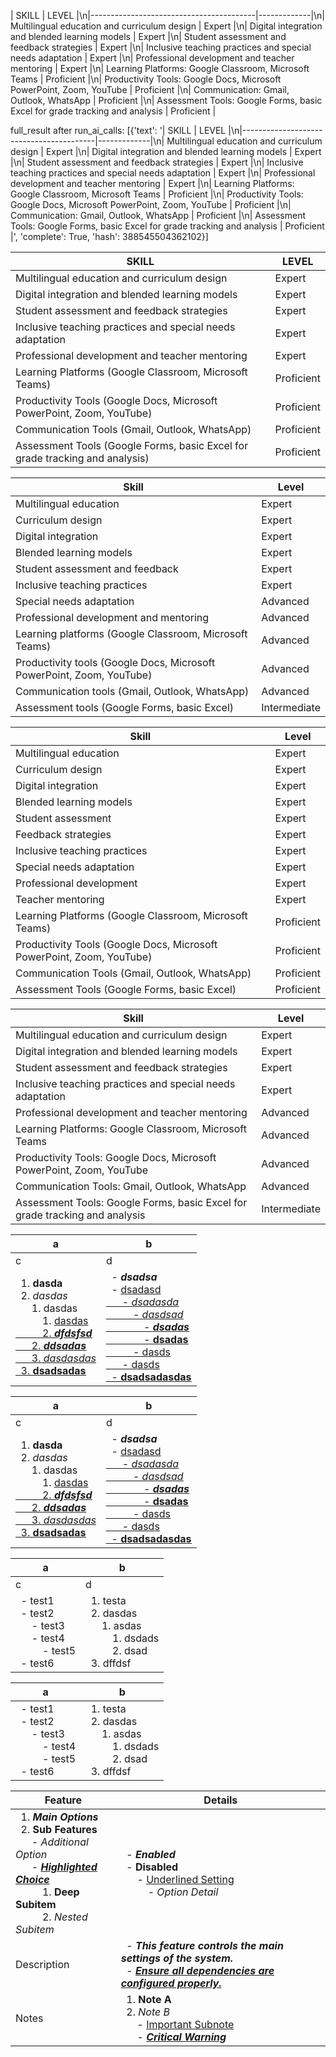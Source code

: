 | SKILL                                   | LEVEL       |\n|-----------------------------------------|-------------|\n| Multilingual education and curriculum design | Expert       |\n| Digital integration and blended learning models | Expert       |\n| Student assessment and feedback strategies | Expert       |\n| Inclusive teaching practices and special needs adaptation | Expert       |\n| Professional development and teacher mentoring | Expert       |\n| Learning Platforms: Google Classroom, Microsoft Teams | Proficient   |\n| Productivity Tools: Google Docs, Microsoft PowerPoint, Zoom, YouTube | Proficient   |\n| Communication: Gmail, Outlook, WhatsApp | Proficient   |\n| Assessment Tools: Google Forms, basic Excel for grade tracking and analysis | Proficient   |

full_result after run_ai_calls: [{'text': '| SKILL                                   | LEVEL       |\n|-----------------------------------------|-------------|\n| Multilingual education and curriculum design | Expert       |\n| Digital integration and blended learning models | Expert       |\n| Student assessment and feedback strategies | Expert       |\n| Inclusive teaching practices and special needs adaptation | Expert       |\n| Professional development and teacher mentoring | Expert       |\n| Learning Platforms: Google Classroom, Microsoft Teams | Proficient   |\n| Productivity Tools: Google Docs, Microsoft PowerPoint, Zoom, YouTube | Proficient   |\n| Communication: Gmail, Outlook, WhatsApp | Proficient   |\n| Assessment Tools: Google Forms, basic Excel for grade tracking and analysis | Proficient   |', 'complete': True, 'hash': 388545504362102}]


| SKILL | LEVEL | 
| --- | --- | 
| Multilingual education and curriculum design | Expert | 
| Digital integration and blended learning models | Expert | 
| Student assessment and feedback strategies | Expert | 
| Inclusive teaching practices and special needs adaptation | Expert | 
| Professional development and teacher mentoring | Expert | 
| Learning Platforms (Google Classroom, Microsoft Teams) | Proficient | 
| Productivity Tools (Google Docs, Microsoft PowerPoint, Zoom, YouTube) | Proficient | 
| Communication Tools (Gmail, Outlook, WhatsApp) | Proficient | 
| Assessment Tools (Google Forms, basic Excel for grade tracking and analysis) | Proficient |

| Skill                                   | Level          |
|-----------------------------------------|----------------|
| Multilingual education                  | Expert         |
| Curriculum design                       | Expert         |
| Digital integration                     | Expert         |
| Blended learning models                 | Expert         |
| Student assessment and feedback         | Expert         |
| Inclusive teaching practices            | Expert         |
| Special needs adaptation                | Advanced       |
| Professional development and mentoring  | Advanced       |
| Learning platforms (Google Classroom, Microsoft Teams) | Advanced |
| Productivity tools (Google Docs, Microsoft PowerPoint, Zoom, YouTube) | Advanced |
| Communication tools (Gmail, Outlook, WhatsApp) | Advanced |
| Assessment tools (Google Forms, basic Excel) | Intermediate |


| Skill                                | Level        |
|-------------------------------------|--------------|
| Multilingual education              | Expert       |
| Curriculum design                   | Expert       |
| Digital integration                 | Expert       |
| Blended learning models             | Expert       |
| Student assessment                  | Expert       |
| Feedback strategies                 | Expert       |
| Inclusive teaching practices        | Expert       |
| Special needs adaptation            | Expert       |
| Professional development            | Expert       |
| Teacher mentoring                   | Expert       |
| Learning Platforms (Google Classroom, Microsoft Teams) | Proficient   |
| Productivity Tools (Google Docs, Microsoft PowerPoint, Zoom, YouTube) | Proficient   |
| Communication Tools (Gmail, Outlook, WhatsApp) | Proficient   |
| Assessment Tools (Google Forms, basic Excel) | Proficient   |


| Skill                                   | Level         |
|-----------------------------------------|---------------|
| Multilingual education and curriculum design | Expert        |
| Digital integration and blended learning models | Expert        |
| Student assessment and feedback strategies | Expert        |
| Inclusive teaching practices and special needs adaptation | Expert        |
| Professional development and teacher mentoring | Advanced      |
| Learning Platforms: Google Classroom, Microsoft Teams | Advanced      |
| Productivity Tools: Google Docs, Microsoft PowerPoint, Zoom, YouTube | Advanced      |
| Communication Tools: Gmail, Outlook, WhatsApp | Advanced      |
| Assessment Tools: Google Forms, basic Excel for grade tracking and analysis | Intermediate  |



| a | b |
| --- | --- |
| c | d |
| &nbsp;&nbsp;1. **dasda**<br>&nbsp;&nbsp;2. _dasdas_<br>&nbsp;&nbsp;&nbsp;&nbsp;&nbsp;&nbsp;1. dasdas<br>&nbsp;&nbsp;&nbsp;&nbsp;&nbsp;&nbsp;&nbsp;&nbsp;&nbsp;&nbsp;1. <u>dasdas<u><br>&nbsp;&nbsp;&nbsp;&nbsp;&nbsp;&nbsp;&nbsp;&nbsp;&nbsp;&nbsp;2. <u>_**dfdsfsd**_<u><br>&nbsp;&nbsp;&nbsp;&nbsp;&nbsp;&nbsp;2. _**ddsadas**_<br>&nbsp;&nbsp;&nbsp;&nbsp;&nbsp;&nbsp;3. <u>_dasdasdas_<u><br>&nbsp;&nbsp;3. <u>**dsadsadas**<u><br> | &nbsp;&nbsp;- _**dsadsa**_<br>&nbsp;&nbsp;- <u>dsadasd<u><br>&nbsp;&nbsp;&nbsp;&nbsp;&nbsp;&nbsp;- <u>_dsadasda_<u><br>&nbsp;&nbsp;&nbsp;&nbsp;&nbsp;&nbsp;&nbsp;&nbsp;&nbsp;&nbsp;- _dasdsad_<br>&nbsp;&nbsp;&nbsp;&nbsp;&nbsp;&nbsp;&nbsp;&nbsp;&nbsp;&nbsp;&nbsp;&nbsp;&nbsp;&nbsp;- <u>_**dsadas**_<u><br>&nbsp;&nbsp;&nbsp;&nbsp;&nbsp;&nbsp;&nbsp;&nbsp;&nbsp;&nbsp;&nbsp;&nbsp;&nbsp;&nbsp;- **dsadas**<br>&nbsp;&nbsp;&nbsp;&nbsp;&nbsp;&nbsp;&nbsp;&nbsp;&nbsp;&nbsp;- dasds<br>&nbsp;&nbsp;&nbsp;&nbsp;&nbsp;&nbsp;- dasds<br>&nbsp;&nbsp;- <u>**dsadsadasdas**<u><br> |



| a | b |
| --- | --- |
| c | d |
| &nbsp;&nbsp;1. **dasda**<br>&nbsp;&nbsp;2. _dasdas_<br>&nbsp;&nbsp;&nbsp;&nbsp;&nbsp;&nbsp;1. dasdas<br>&nbsp;&nbsp;&nbsp;&nbsp;&nbsp;&nbsp;&nbsp;&nbsp;&nbsp;&nbsp;1. <u>dasdas<u><br>&nbsp;&nbsp;&nbsp;&nbsp;&nbsp;&nbsp;&nbsp;&nbsp;&nbsp;&nbsp;2. <u>_**dfdsfsd**_<u><br>&nbsp;&nbsp;&nbsp;&nbsp;&nbsp;&nbsp;2. _**ddsadas**_<br>&nbsp;&nbsp;&nbsp;&nbsp;&nbsp;&nbsp;3. <u>_dasdasdas_<u><br>&nbsp;&nbsp;3. <u>**dsadsadas**<u><br> | &nbsp;&nbsp;- _**dsadsa**_<br>&nbsp;&nbsp;- <u>dsadasd<u><br>&nbsp;&nbsp;&nbsp;&nbsp;&nbsp;&nbsp;- <u>_dsadasda_<u><br>&nbsp;&nbsp;&nbsp;&nbsp;&nbsp;&nbsp;&nbsp;&nbsp;&nbsp;&nbsp;- _dasdsad_<br>&nbsp;&nbsp;&nbsp;&nbsp;&nbsp;&nbsp;&nbsp;&nbsp;&nbsp;&nbsp;&nbsp;&nbsp;&nbsp;&nbsp;- <u>_**dsadas**_<u><br>&nbsp;&nbsp;&nbsp;&nbsp;&nbsp;&nbsp;&nbsp;&nbsp;&nbsp;&nbsp;&nbsp;&nbsp;&nbsp;&nbsp;- **dsadas**<br>&nbsp;&nbsp;&nbsp;&nbsp;&nbsp;&nbsp;&nbsp;&nbsp;&nbsp;&nbsp;- dasds<br>&nbsp;&nbsp;&nbsp;&nbsp;&nbsp;&nbsp;- dasds<br>&nbsp;&nbsp;- <u>**dsadsadasdas**<u><br> |




| a | b |
| --- | --- |
| c | d |
| &nbsp;&nbsp;- test1<br>&nbsp;&nbsp;- test2<br>&nbsp;&nbsp;&nbsp;&nbsp;&nbsp;&nbsp;- test3<br>&nbsp;&nbsp;&nbsp;&nbsp;&nbsp;&nbsp;- test4<br>&nbsp;&nbsp;&nbsp;&nbsp;&nbsp;&nbsp;&nbsp;&nbsp;&nbsp;&nbsp;- test5<br>&nbsp;&nbsp;- test6<br> | &nbsp;&nbsp;1. testa<br>&nbsp;&nbsp;2. dasdas<br>&nbsp;&nbsp;&nbsp;&nbsp;&nbsp;&nbsp;1. asdas<br>&nbsp;&nbsp;&nbsp;&nbsp;&nbsp;&nbsp;&nbsp;&nbsp;&nbsp;&nbsp;1. dsdads<br>&nbsp;&nbsp;&nbsp;&nbsp;&nbsp;&nbsp;&nbsp;&nbsp;&nbsp;&nbsp;2. dsad<br>&nbsp;&nbsp;3. dffdsf<br> |


| a | b |
| --- | --- |
| &nbsp;&nbsp;- test1<br>&nbsp;&nbsp;- test2<br>&nbsp;&nbsp;&nbsp;&nbsp;&nbsp;&nbsp;- test3<br>&nbsp;&nbsp;&nbsp;&nbsp;&nbsp;&nbsp;&nbsp;&nbsp;&nbsp;&nbsp;- test4<br>&nbsp;&nbsp;&nbsp;&nbsp;&nbsp;&nbsp;&nbsp;&nbsp;&nbsp;&nbsp;- test5<br>&nbsp;&nbsp;- test6<br> | &nbsp;&nbsp;1. testa<br>&nbsp;&nbsp;2. dasdas<br>&nbsp;&nbsp;&nbsp;&nbsp;&nbsp;&nbsp;1. asdas<br>&nbsp;&nbsp;&nbsp;&nbsp;&nbsp;&nbsp;&nbsp;&nbsp;&nbsp;&nbsp;1. dsdads<br>&nbsp;&nbsp;&nbsp;&nbsp;&nbsp;&nbsp;&nbsp;&nbsp;&nbsp;&nbsp;2. dsad<br>&nbsp;&nbsp;3. dffdsf<br> |


| Feature | Details |
| --- | --- |
| &nbsp;&nbsp;1. _**Main Options**_<br>&nbsp;&nbsp;2. **Sub Features**<br>&nbsp;&nbsp;&nbsp;&nbsp;&nbsp;&nbsp;- _Additional Option_<br>&nbsp;&nbsp;&nbsp;&nbsp;&nbsp;&nbsp;- <u>_**Highlighted Choice**_</u><br>&nbsp;&nbsp;&nbsp;&nbsp;&nbsp;&nbsp;&nbsp;&nbsp;&nbsp;&nbsp;1. **Deep Subitem**<br>&nbsp;&nbsp;&nbsp;&nbsp;&nbsp;&nbsp;&nbsp;&nbsp;&nbsp;&nbsp;2. _Nested Subitem_<br> | &nbsp;&nbsp;- _**Enabled**_<br>&nbsp;&nbsp;- **Disabled**<br>&nbsp;&nbsp;&nbsp;&nbsp;&nbsp;&nbsp;- <u>Underlined Setting</u><br>&nbsp;&nbsp;&nbsp;&nbsp;&nbsp;&nbsp;&nbsp;&nbsp;&nbsp;&nbsp;- _Option Detail_<br> |
| Description | &nbsp;&nbsp;- _**This feature controls the main settings of the system.**_<br>&nbsp;&nbsp;- <u>_**Ensure all dependencies are configured properly.**_</u><br> |
| Notes | &nbsp;&nbsp;1. **Note A**<br>&nbsp;&nbsp;2. _Note B_<br>&nbsp;&nbsp;&nbsp;&nbsp;&nbsp;&nbsp;- <u>Important Subnote</u><br>&nbsp;&nbsp;&nbsp;&nbsp;&nbsp;&nbsp;- <u>_**Critical Warning**_</u><br> |
